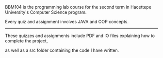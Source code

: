 BBM104 is the programming lab course for the second term in Hacettepe University's Computer Science program.

Every quiz and assignment involves JAVA and OOP concepts. 

---

These quizzes and assignments include PDF and IO files explaining how to complete the project, 

as well as a src folder containing the code I have written.
